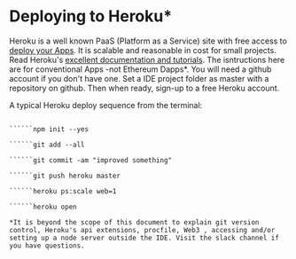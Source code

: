 # Deploying to Heroku*

Heroku is a well known PaaS (Platform as a Service) site with free access to [deploy your Apps](https://devcenter.heroku.com/articles/getting-started-with-nodejs#prepare-the-app). It is scalable and reasonable in cost for small projects. Read Heroku's [excellent documentation and tutorials](https://devcenter.heroku.com/articles/deploying-nodejs#prerequisites). The isntructions here are for conventional Apps -not Ethereum Dapps*.  You will need a github account if you don't have one. Set a IDE project folder as master with a repository on github. Then when ready, sign-up to a free Heroku account.

A typical Heroku deploy sequence from the terminal:

``````git remote add origin https://github.com/[USER_NAME]/[PROJECT_FOLDER]             

``````npm init --yes

``````git add --all

``````git commit -am "improved something"

``````git push heroku master

``````heroku ps:scale web=1

``````heroku open

*It is beyond the scope of this document to explain git version control, Heroku's api extensions, procfile, Web3 , accessing and/or setting up a node server outside the IDE. Visit the slack channel if you have questions.